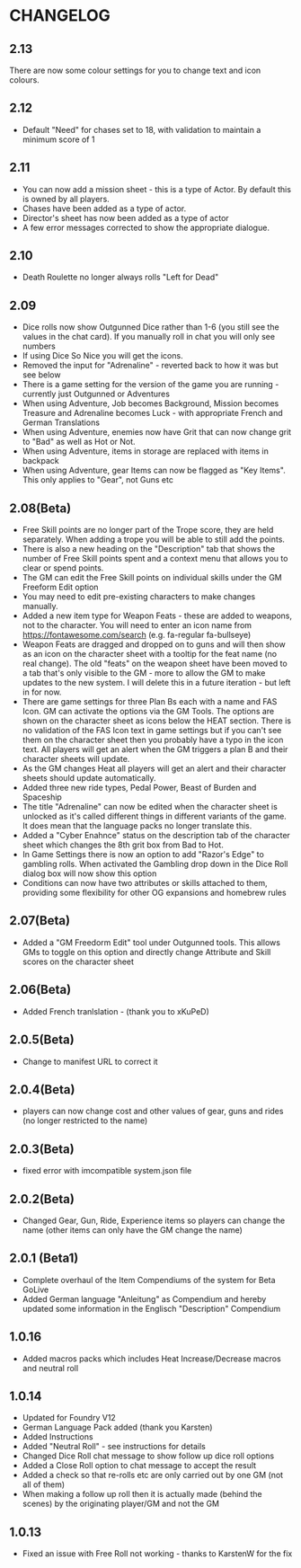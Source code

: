 # CHANGELOG

## 2.13
There are now some colour settings for you to change text and icon colours.

## 2.12
- Default "Need" for chases set to 18, with validation to maintain a minimum score of 1

## 2.11
- You can now add a mission sheet - this is a type of Actor.  By default this is owned by all players.
- Chases have been added as a type of actor.
- Director's sheet has now been added as a type of actor
- A few error messages corrected to show the appropriate dialogue.


## 2.10
- Death Roulette no longer always rolls "Left for Dead"

## 2.09
- Dice rolls now show Outgunned Dice rather than 1-6 (you still see the values in the chat card).  If you manually roll in chat you will only see numbers
- If using Dice So Nice you will get the icons.  
- Removed the input for "Adrenaline" - reverted back to how it was but see below
- There is a game setting for the version of the game you are running - currently just Outgunned or Adventures
- When using Adventure, Job becomes Background, Mission becomes Treasure and Adrenaline becomes Luck - with appropriate French and German Translations
- When using Adventure, enemies now have Grit that can now change grit to "Bad" as well as Hot or Not.
- When using Adventure, items in storage are replaced with items in backpack
- When using Adventure, gear Items can now be flagged as "Key Items".  This only applies to "Gear", not Guns etc

## 2.08(Beta)
- Free Skill points are no longer part of the Trope score, they are held separately.  When adding a trope you will be able to still add the points.
- There is also a new heading on the "Description" tab that shows the number of Free Skill points spent and a context menu that allows you to clear or spend points.
- The GM can edit the Free Skill points on individual skills under the GM Freeform Edit option
- You may need to edit pre-existing characters to make changes manually.
- Added a new item type for Weapon Feats - these are added to weapons, not to the character.  You will need to enter an icon name from https://fontawesome.com/search (e.g. fa-regular fa-bullseye)
- Weapon Feats are dragged and dropped on to guns and will then show as an icon on the character sheet with a tooltip for the feat name (no real change).  The old "feats" on the weapon sheet have been moved to a tab that's only visible to the GM - more to allow the GM to make updates to the new system.  I will delete this in a future iteration - but left in for now.
- There are game settings for three Plan Bs each with a name and FAS Icon.  GM can activate the options via the GM Tools.  The options are shown on the character sheet as icons below the HEAT section.  There is no validation of the FAS Icon text in game settings but if you can't see them on the character sheet then you probably have a typo in the icon text.  All players will get an alert when the GM triggers a plan B and their character sheets will update.
- As the GM changes Heat all players will get an alert and their character sheets should update automatically.
- Added three new ride types, Pedal Power, Beast of Burden and Spaceship
- The title "Adrenaline" can now be edited when the character sheet is unlocked as it's called different things in different variants of the game.  It does mean that the language packs no longer translate this.
- Added a "Cyber Enahnce" status on the description tab of the character sheet which changes the 8th grit box from Bad to Hot.
- In Game Settings there is now an option to add "Razor's Edge" to gambling rolls.  When activated the Gambling drop down in the Dice Roll dialog box will now show this option
- Conditions can now have two attributes or skills attached to them, providing some flexibility for other OG expansions and homebrew rules


## 2.07(Beta)
- Added a "GM Freedorm Edit" tool under Outgunned tools.  This allows GMs to toggle on this option and directly change Attribute and Skill scores on the character sheet

## 2.06(Beta)
- Added French tranlslation - (thank you to xKuPeD)

## 2.0.5(Beta)
- Change to manifest URL to correct it

## 2.0.4(Beta)
- players can now change cost and other values of gear, guns and rides (no longer restricted to the name)

## 2.0.3(Beta)
- fixed error with imcompatible system.json file

## 2.0.2(Beta)
- Changed Gear, Gun, Ride, Experience items so players can change the name (other items can only have the GM change the name)

## 2.0.1 (Beta1)
- Complete overhaul of the Item Compendiums of the system for Beta GoLive
- Added German language "Anleitung" as Compendium and hereby updated some information in the Englisch "Description" Compendium

## 1.0.16
- Added macros packs which includes Heat Increase/Decrease macros and neutral roll

## 1.0.14
- Updated for Foundry V12
- German Language Pack added (thank you Karsten)
- Added Instructions
- Added "Neutral Roll" - see instructions for details
- Changed Dice Roll chat message to show follow up dice roll options
- Added a Close Roll option to chat message to accept the result
- Added a check so that re-rolls etc are only carried out by one GM (not all of them)
- When making a follow up roll then it is actually made (behind the scenes) by the originating player/GM and not the GM

## 1.0.13
- Fixed an issue with Free Roll not working - thanks to KarstenW for the fix
